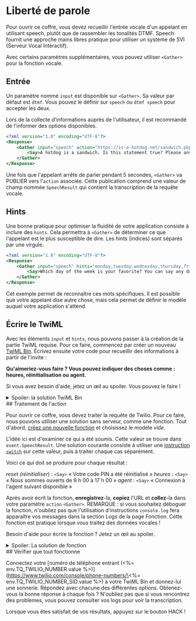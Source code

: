 # Liberté de parole

Pour ouvrir ce coffre, vous devez recueillir l'entrée vocale d'un appelant en utilisant speech, plutôt que de rassembler les tonalités DTMF. Speech fournit une approche mains libres pratique pour utiliser un système de SVI (Serveur Vocal Interactif).

Avec certains paramètres supplémentaires, vous pouvez utiliser `<Gather>` pour la fonction vocale.

## Entrée

Un paramètre nommé `input` est disponible sur `<Gather>`. Sa valeur par défaut est `dtmf`. Vous pouvez le définir sur `speech` ou `dtmf speech` pour accepter les deux.

Lors de la collecte d'informations auprès de l'utilisateur, il est recommandé de l'informer des options disponibles.

```xml
<?xml version="1.0" encoding="UTF-8"?>
<Response>
    <Gather input="speech" action="https://is-a-hotdog.net/sandwich.php">
        <Say>A hotdog is a sandwich. Is this statement true? Please answer yes or no.</Say>
    </Gather>
</Response>
```

Une fois que l'appelant arrête de parler pendant 5&nbsp;secondes, `<Gather>` va PUBLIER vers l'`action` associée. Cette publication comprend une valeur de champ nommée `SpeechResult` qui contient la transcription de la requête vocale.

## Hints

Une bonne pratique pour optimiser la fluidité de votre application consiste à inclure des `hints`. Cela permettra à `<Gather>` de déterminer ce que l'appelant est le plus susceptible de dire. Les hints (indices) sont séparés par une virgule.

```xml
<?xml version="1.0" encoding="UTF-8"?>
<Response>
    <Gather input="speech" hints="monday,tuesday,wednesday,thursday,friday">
        <Say>Which day of the week is your favorite? You can say any day of the week Monday thru Friday.</Say>
    </Gather>
</Response>
```

Cet exemple permet de reconnaître ces mots spécifiques. Il est possible que votre appelant dise autre chose, mais cela permet de définir le modèle auquel votre application s'attend.

## Écrire le TwiML

Avec les éléments `input` et `hints`, nous pouvons passer à la création de la partie TwiML requise. Pour ce faire, commencez par créer un nouveau [TwiML Bin](https://www.twilio.com/console/runtime/twiml-bins). Écrivez ensuite votre code pour recueillir des informations à partir de l'invite&nbsp;:

**Qu'aimeriez-vous faire&nbsp;? Vous pouvez indiquer des choses comme&nbsp;: heures, réinitialisation ou agent.**

Si vous avez besoin d'aide, jetez un œil au spoiler. Vous pouvez le faire&nbsp;!

<details>
    <summary>Spoiler: la solution TwiML Bin</summary>
```xml
<?xml version="1.0" encoding="UTF-8"?>
<Response>
    <Gather input="speech" hints="hours,reset,agent">
        <Say>What would you like to do? You can say things like: hours, reset, or agent.</Say>
    </Gather>
</Response>
```

REMARQUE&nbsp;: nous n'avons pas encore construit d'`action` pour gérer la réponse. Nous allons le faire maintenant&nbsp;!

</details>
## Traitement de l'action

Pour ouvrir ce coffre, vous devez traiter la requête de Twilio. Pour ce faire, nous pouvons utiliser une solution sans serveur, comme une fonction. Tout d'abord, [créez une nouvelle fonction](https://www.twilio.com/console/runtime/functions/manage) et choisissez le modèle _vide_.

L'idée ici est d'examiner ce qui a été soumis. Cette valeur se trouve dans `event.SpeechResult`. Une solution courante consiste à utiliser une [instruction `switch`](https://developer.mozilla.org/en-US/docs/Web/JavaScript/Reference/Statements/switch) sur cette valeur, puis à traiter chaque cas séparément.

Voici ce qui doit se produire pour chaque résultat&nbsp;:

_reset (réinitialiser_)&nbsp;: `<Say>` «&nbsp;Votre code PIN a été réinitialisé&nbsp;» _heures_&nbsp;: `<Say>` «&nbsp;Nous sommes ouverts de 9&nbsp;h&nbsp;00 à 17&nbsp;h&nbsp;00&nbsp;» _agent_&nbsp;: `<Say>` «&nbsp;Connexion à l'agent suivant disponible&nbsp;»

Après avoir écrit la fonction, **enregistrez**-la, **copiez** l'URL et **collez**-la dans votre paramètre `action` `<Gather>`. REMARQUE&nbsp;: si vous souhaitez déboguer la fonction, n'oubliez pas que l'utilisation d'instructions `console.log` fera apparaître vos messages dans la section Logs de la page Fonction. Cette fonction est pratique lorsque vous traitez des données vocales&nbsp;!

Besoin d'aide pour écrire la fonction&nbsp;? Jetez un œil au spoiler.

<details>
    <summary>Spoiler: La solution de fonction</summary>
```javascript
exports.handler = function(context, event, callback) {
  const twiml = new Twilio.twiml.VoiceResponse();
  switch (event.SpeechResult.toLowerCase()) {
    case 'agent':
      twiml.say('Here is an agent');
      break;
    case 'hours':
      twiml.say('Our hours are 9 to 5');
      break;
    case 'reset':
      twiml.say('We have reset your pin');
      break;
    default:
      console.log(
        `I heard ${event.SpeechResult} at a confidence rating of ${Math.round(
          event.Confidence * 100
        )} percent`
      );
  }
  callback(null, twiml);
};
```

REMARQUE&nbsp;: Étant donné que `console.log` se trouve dans la branche `default` de l'instruction `switch`, elle s'exécutera uniquement si toutes les autres options échouent.

</details>
## Vérifier que tout fonctionne

Connectez votre \[numéro de téléphone entrant (\<%= env.TQ_TWILIO_NUMBER.value %>)](https://www.twilio.com/console/phone-numbers/\<%= env.TQ_TWILIO_NUMBER_SID.value %>) à votre TwiML Bin et donnez-lui une sonnerie. Répondez avec chacune des différentes options. Obtenez-vous la bonne réponse à chaque fois&nbsp;? N'oubliez pas que si vous rencontrez des problèmes, vous pouvez consulter vos logs pour voir la transcription.

Lorsque vous êtes satisfait de vos résultats, appuyez sur le bouton HACK&nbsp;!
